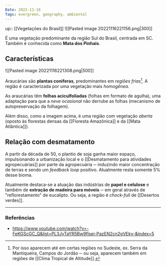 ```yaml
---
Date: 2022-11-16
Tags: evergreen, geography, ambiental
---
```

up:: [[Vegetações do Brasil]]
![[Pasted image 20221116221156.png|300]]

É uma vegetação predominante da região Sul do Brasil, centrada em SC. Também é conhecida como **Mata dos Pinhais**.

## Características
![[Pasted image 20221116221308.png|500]]

Araucárias são **plantas coniferas**, predominantes em *regiões frias*[^1]. A região é caracterizada por uma vegetação mais *homogênea*. 

As araucárias têm **folhas aciculfoliadas** (folhas em formato de agulha), uma adaptação para que a *neve ocasional* não derrube as folhas (mecanismo de autopreservação da folhagem).

Além disso, como a imagem acima, é uma região com vegetação *aberta* (oposto às florestas densas da [[Floresta Amazônica]] e da [[Mata Atlântica]]).

## Relação com desmatamento
A partir da década de 50, o plantio de soja ganha maior espaço, impulsionando a urbanização local e o [[Desmatamento para atividades agropecuárias]] por parte da agropecuária ─ induzindo maior concentração de terras e sendo um *feedback loop* positivo. Atualmente resta somente 5% desse bioma.

Atualmente destaca-se a atuação das indústrias de **papel e celulose** e também de **extração de madeira para móveis** ─ em geral através de "reflorestamento" de eucalipto. Ou seja, a região é *chock-full* de [[Desertos verdes]].

---
### Referências
- https://www.youtube.com/watch?v=-FeKGScGC_Q&list=PL3JyTaYR5Bw9flsei-PazEN2cn2gVEky-&index=5

[^1]: Por isso aparecem até em certas regiões no Sudeste, ex. Serra da Mantiqueira, Campos do Jordão ─ ou seja, aparecem também em regiões de [[Clima Tropical de Altitude]]. 